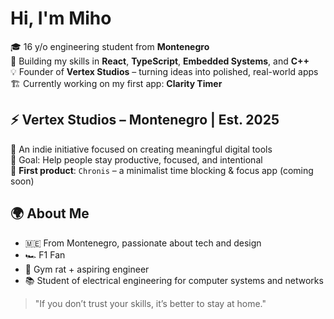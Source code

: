 # Hi, I'm Miho

🎓 16 y/o engineering student from **Montenegro**  
🧠 Building my skills in **React**, **TypeScript**, **Embedded Systems**, and **C++**  
💡 Founder of **Vertex Studios** – turning ideas into polished, real-world apps  
🏗️ Currently working on my first app: **Clarity Timer**

## ⚡ Vertex Studios – Montenegro | Est. 2025

🚀 An indie initiative focused on creating meaningful digital tools  
🎯 Goal: Help people stay productive, focused, and intentional  
📱 **First product**: `Chronis` – a minimalist time blocking & focus app (coming soon)

## 🌍 About Me

- 🇲🇪 From Montenegro, passionate about tech and design
- 🏎 F1 Fan
- 💪 Gym rat + aspiring engineer  
- 📚 Student of electrical engineering for computer systems and networks

> "If you don’t trust your skills, it’s better to stay at home."

<!---
Miho-85/Miho-85 is a ✨ special ✨ repository because its `README.md` (this file) appears on your GitHub profile.
You can click the Preview link to take a look at your changes.
--->
